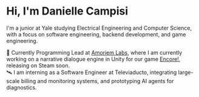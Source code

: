 # Hi, I'm Danielle Campisi

I'm a junior at Yale studying Electrical Engineering and Computer Science, with a focus on software engineering, backend development, and game engineering.

🔧 Currently Programming Lead at [Amoriem Labs](https://amoriem-labs.github.io), where I am currently working on a narrative dialogue engine in Unity for our game [Encore!](https://github.com/Amoriem-Labs/ProjectSymphony), releasing on Steam soon.  
🛰️ I am interning as a Software Engineer at Televiaducto, integrating large-scale billing and monitoring systems, and prototyping AI agents for diagnostics.
